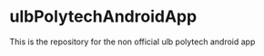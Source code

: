ulbPolytechAndroidApp
=====================

This is the repository for the non official ulb polytech android app
